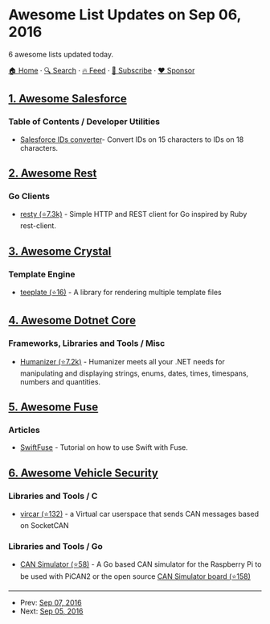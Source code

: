# Awesome List Updates on Sep 06, 2016

6 awesome lists updated today.

[🏠 Home](/README.md) · [🔍 Search](https://www.trackawesomelist.com/search/) · [🔥 Feed](https://www.trackawesomelist.com/rss.xml) · [📮 Subscribe](https://trackawesomelist.us17.list-manage.com/subscribe?u=d2f0117aa829c83a63ec63c2f&id=36a103854c) · [❤️  Sponsor](https://github.com/sponsors/theowenyoung)



## [1. Awesome Salesforce](/content/mailtoharshit/awesome-salesforce/README.md)

### Table of Contents / Developer Utilities

*   [Salesforce IDs converter](https://www.adminbooster.com/tool/15to18)- Convert IDs on 15 characters to IDs on 18 characters.

## [2. Awesome Rest](/content/marmelab/awesome-rest/README.md)

### Go Clients

*   [resty (⭐7.3k)](https://github.com/go-resty/resty) - Simple HTTP and REST client for Go inspired by Ruby rest-client.

## [3. Awesome Crystal](/content/veelenga/awesome-crystal/README.md)

### Template Engine

*   [teeplate (⭐16)](https://github.com/mosop/teeplate) - A library for rendering multiple template files

## [4. Awesome Dotnet Core](/content/thangchung/awesome-dotnet-core/README.md)

### Frameworks, Libraries and Tools / Misc

*   [Humanizer (⭐7.2k)](https://github.com/Humanizr/Humanizer) - Humanizer meets all your .NET needs for manipulating and displaying strings, enums, dates, times, timespans, numbers and quantities.

## [5. Awesome Fuse](/content/fuse-compound/awesome-fuse/README.md)

### Articles

*   [SwiftFuse](https://github.com/YugoCode/SwiftFuse/blob/master/README.md) - Tutorial on how to use Swift with Fuse.

## [6. Awesome Vehicle Security](/content/jaredthecoder/awesome-vehicle-security/README.md)

### Libraries and Tools / C

*   [vircar (⭐132)](https://github.com/dn5/vircar) - a Virtual car userspace that sends CAN messages based on SocketCAN

### Libraries and Tools / Go

*   [CAN Simulator (⭐58)](https://github.com/carloop/simulator-program) - A Go based CAN simulator for the Raspberry Pi to be used with PiCAN2 or the open source [CAN Simulator board (⭐158)](https://github.com/carloop/simulator)

---

- Prev: [Sep 07, 2016](/content/2016/09/07/README.md)
- Next: [Sep 05, 2016](/content/2016/09/05/README.md)
